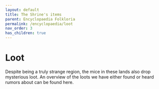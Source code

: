 ```yaml
---
layout: default
title: The Shrine's items
parent: Encyclopaedia Folkloria
permalink: /encyclopaedia/loot
nav_order: 3
has_children: true
---
```


# Loot

Despite being a truly strange region, the mice in these lands also drop mysterious loot. An overview of the loots we have either found or heard rumors about can be found here.